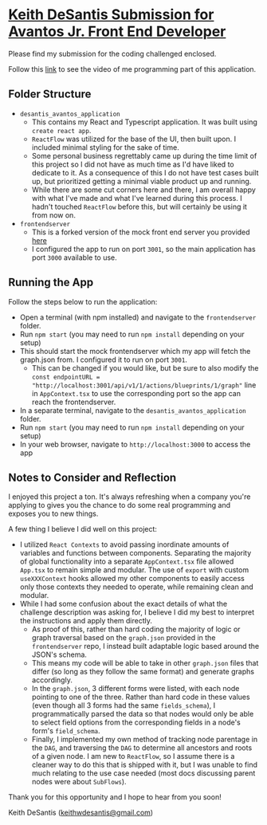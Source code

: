 # <u>Keith DeSantis Submission for Avantos Jr. Front End Developer</U> #

Please find my submission for the coding challenged enclosed.

Follow this [link]() to see the video of me programming part of this application.

## Folder Structure ##

* `desantis_avantos_application`
    * This contains my React and Typescript application. It was built using `create react app`.
    * `ReactFlow` was utilized for the base of the UI, then built upon. I included minimal styling for the sake of time.
    * Some personal business regrettably came up during the time limit of this project so I did not have as much time as I'd have liked to dedicate to it. As a consequence of this I do not have test cases built up, but prioritized getting a minimal viable product up and running.
    * While there are some cut corners here and there, I am overall happy with what I've made and what I've learned during this process. I hadn't touched `ReactFlow` before this, but will certainly be using it from now on.
* `frontendserver`
    * This is a forked version of the mock front end server you provided [here](https://github.com/mosaic-avantos/frontendchallengeserver)
    * I configured the app to run on port `3001`, so the main application has port `3000` available to use.

## Running the App ##

Follow the steps below to run the application:
* Open a terminal (with npm installed) and navigate to the `frontendserver` folder.
* Run `npm start` (you may need to run `npm install` depending on your setup)
* This should start the mock frontendserver which my app will fetch the graph.json from. I configured it to run on port `3001`. 
    * This can be changed if you would like, but be sure to also modify the `const endpointURL = "http://localhost:3001/api/v1/1/actions/blueprints/1/graph"` line in `AppContext.tsx` to use the corresponding port so the app can reach the frontendserver.
* In a separate terminal, navigate to the `desantis_avantos_application` folder.
* Run `npm start` (you may need to run `npm install` depending on your setup)
* In your web browser, navigate to `http://localhost:3000` to access the app

## Notes to Consider and Reflection ##

I enjoyed this project a ton. It's always refreshing when a company you're applying to gives you the chance to do some real programming and exposes you to new things.

A few thing I believe I did well on this project:
* I utilized `React Contexts` to avoid passing inordinate amounts of variables and functions between components. Separating the majority of global functionality into a separate `AppContext.tsx` file allowed `App.tsx` to remain simple and modular. The use of `export` with custom `useXXXContext` hooks allowed my other components to easily access only those contexts they needed to operate, while remaining clean and modular.
* While I had some confusion about the exact details of what the challenge description was asking for, I believe I did my best to interpret the instructions and apply them directly.
    * As proof of this, rather than hard coding the majority of logic or graph traversal based on the `graph.json` provided in the `frontendserver` repo, I instead built adaptable logic based around the JSON's schema.
    * This means my code will be able to take in other `graph.json` files that differ (so long as they follow the same format) and generate graphs accordingly.
    * In the `graph.json`, 3 different forms were listed, with each node pointing to one of the three. Rather than hard code in these values (even though all 3 forms had the same `fields_schema`), I programmatically parsed the data so that nodes would only be able to select field options from the corresponding fields in a node's form's `field_schema`.
    * Finally, I implemented my own method of tracking node parentage in the `DAG`, and traversing the `DAG` to determine all ancestors and roots of a given node. I am new to `ReactFlow`, so I assume there is a cleaner way to do this that is shipped with it, but I was unable to find much relating to the use case needed (most docs discussing parent nodes were about `SubFlows`).

Thank you for this opportunity and I hope to hear from you soon!

Keith DeSantis (keithwdesantis@gmail.com)